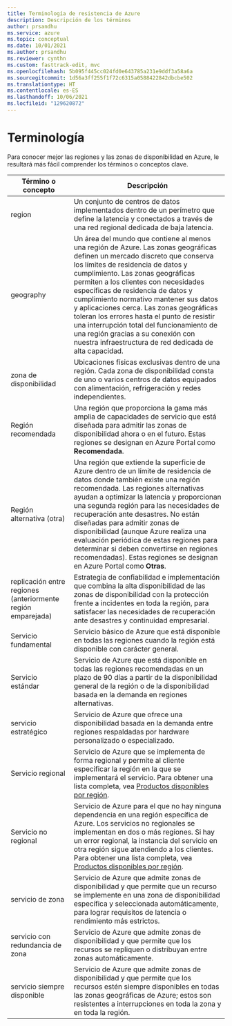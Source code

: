 ```yaml
---
title: Terminología de resistencia de Azure
description: Descripción de los términos
author: prsandhu
ms.service: azure
ms.topic: conceptual
ms.date: 10/01/2021
ms.author: prsandhu
ms.reviewer: cynthn
ms.custom: fasttrack-edit, mvc
ms.openlocfilehash: 5b095f445cc024fd0e643785a231e9ddf3a58a6a
ms.sourcegitcommit: 1d56a3ff255f1f72c6315a0588422842dbcbe502
ms.translationtype: HT
ms.contentlocale: es-ES
ms.lasthandoff: 10/06/2021
ms.locfileid: "129620872"
---
```

# <a name="terminology"></a>Terminología

Para conocer mejor las regiones y las zonas de disponibilidad en Azure, le resultará más fácil comprender los términos o conceptos clave.

| Término o concepto | Descripción |
| --- | --- |
| region | Un conjunto de centros de datos implementados dentro de un perímetro que define la latencia y conectados a través de una red regional dedicada de baja latencia. |
| geography | Un área del mundo que contiene al menos una región de Azure. Las zonas geográficas definen un mercado discreto que conserva los límites de residencia de datos y cumplimiento. Las zonas geográficas permiten a los clientes con necesidades específicas de residencia de datos y cumplimiento normativo mantener sus datos y aplicaciones cerca. Las zonas geográficas toleran los errores hasta el punto de resistir una interrupción total del funcionamiento de una región gracias a su conexión con nuestra infraestructura de red dedicada de alta capacidad. |
| zona de disponibilidad | Ubicaciones físicas exclusivas dentro de una región. Cada zona de disponibilidad consta de uno o varios centros de datos equipados con alimentación, refrigeración y redes independientes. |
| Región recomendada | Una región que proporciona la gama más amplia de capacidades de servicio que está diseñada para admitir las zonas de disponibilidad ahora o en el futuro. Estas regiones se designan en Azure Portal como **Recomendada**. |
| Región alternativa (otra) | Una región que extiende la superficie de Azure dentro de un límite de residencia de datos donde también existe una región recomendada. Las regiones alternativas ayudan a optimizar la latencia y proporcionan una segunda región para las necesidades de recuperación ante desastres. No están diseñadas para admitir zonas de disponibilidad (aunque Azure realiza una evaluación periódica de estas regiones para determinar si deben convertirse en regiones recomendadas). Estas regiones se designan en Azure Portal como **Otras**. |
| replicación entre regiones (anteriormente región emparejada) | Estrategia de confiabilidad e implementación que combina la alta disponibilidad de las zonas de disponibilidad con la protección frente a incidentes en toda la región, para satisfacer las necesidades de recuperación ante desastres y continuidad empresarial. |
| Servicio fundamental | Servicio básico de Azure que está disponible en todas las regiones cuando la región está disponible con carácter general. |
| Servicio estándar | Servicio de Azure que está disponible en todas las regiones recomendadas en un plazo de 90 días a partir de la disponibilidad general de la región o de la disponibilidad basada en la demanda en regiones alternativas. |
| servicio estratégico | Servicio de Azure que ofrece una disponibilidad basada en la demanda entre regiones respaldadas por hardware personalizado o especializado. |
| Servicio regional | Servicio de Azure que se implementa de forma regional y permite al cliente especificar la región en la que se implementará el servicio. Para obtener una lista completa, vea [Productos disponibles por región](https://azure.microsoft.com/global-infrastructure/services/?products=all). |
| Servicio no regional | Servicio de Azure para el que no hay ninguna dependencia en una región específica de Azure. Los servicios no regionales se implementan en dos o más regiones. Si hay un error regional, la instancia del servicio en otra región sigue atendiendo a los clientes. Para obtener una lista completa, vea [Productos disponibles por región](https://azure.microsoft.com/global-infrastructure/services/?products=all). |
| servicio de zona | Servicio de Azure que admite zonas de disponibilidad y que permite que un recurso se implemente en una zona de disponibilidad específica y seleccionada automáticamente, para lograr requisitos de latencia o rendimiento más estrictos. |
| servicio con redundancia de zona | Servicio de Azure que admite zonas de disponibilidad y que permite que los recursos se repliquen o distribuyan entre zonas automáticamente. |
| servicio siempre disponible | Servicio de Azure que admite zonas de disponibilidad y que permite que los recursos estén siempre disponibles en todas las zonas geográficas de Azure; estos son resistentes a interrupciones en toda la zona y en toda la región. |
